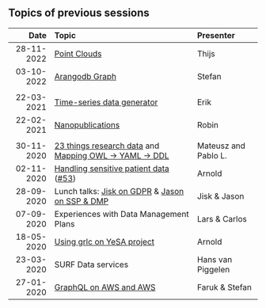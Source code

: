 ## Topics of previous sessions

| Date          | Topic                                      | Presenter  |
| -------------:|:------------------------------------------ |:---------- |
| 28-11-2022 | [Point Clouds](https://github.com/nlesc-sigs/data-sig/issues/63) | Thijs |
| 03-10-2022 | [Arangodb Graph](https://github.com/nlesc-sigs/data-sig/issues/62) | Stefan |
|            | | |
| 22-03-2021 | [Time-series data generator](https://github.com/nlesc-sigs/data-sig/issues/57) | Erik |
| 22-02-2021 | [Nanopublications](https://github.com/nlesc-sigs/data-sig/issues/55) | Robin |
|            | | |
| 30-11-2020 | [23 things research data](https://github.com/nlesc-sigs/data-sig/issues/52) and [Mapping OWL -> YAML -> DDL](https://github.com/nlesc-sigs/data-sig/issues/54) | Mateusz and Pablo L. |
| 02-11-2020 | [Handling sensitive patient data](https://web.microsoftstream.com/video/598b7537-0cb6-495c-bc14-4fb021e0708d) ([#53](https://github.com/nlesc-sigs/data-sig/issues/53)) | Arnold |
| 28-09-2020 | Lunch talks: [Jisk on GDPR](https://web.microsoftstream.com/video/91275737-aa48-43a1-8071-4f226ad12a19) & [Jason on SSP & DMP](https://web.microsoftstream.com/video/825bf810-14c8-4071-9bee-4d003088388b) | Jisk & Jason |
| 07-09-2020 | Experiences with Data Management Plans | Lars & Carlos |
| 18-05-2020 | [Using grlc on YeSA project](https://github.com/NLeSC/data-sig/issues/50) | Arnold   |
| 23-03-2020 | SURF Data services | Hans van Piggelen |
| 27-01-2020 | [GraphQL on AWS and AWS](https://github.com/NLeSC/data-sig/issues/49) | Faruk & Stefan |

